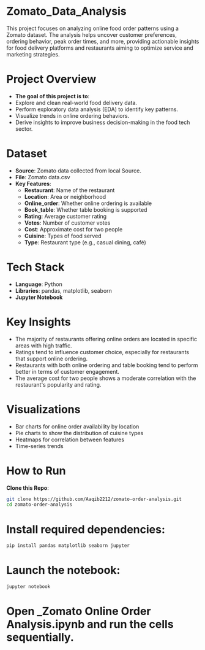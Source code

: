 # Zomato_Data_Analysis
This project focuses on analyzing online food order patterns using a Zomato dataset. The analysis helps uncover customer preferences, ordering behavior, peak order times, and more, providing actionable insights for food delivery platforms and restaurants aiming to optimize service and marketing strategies.
# Project Overview
- **The goal of this project is to**:
 - Explore and clean real-world food delivery data.
 - Perform exploratory data analysis (EDA) to identify key patterns.
 - Visualize trends in online ordering behaviors.
 - Derive insights to improve business decision-making in the food tech sector.
# Dataset
- **Source**: Zomato data collected from local Source.
- **File**: Zomato data.csv
- **Key Features**:
  - **Restaurant**: Name of the restaurant
  - **Location**: Area or neighborhood
  - **Online_order**: Whether online ordering is available
  - **Book_table**: Whether table booking is supported
  - **Rating**: Average customer rating
  - **Votes**: Number of customer votes
  - **Cost**: Approximate cost for two people
  - **Cuisine**: Types of food served
  - **Type**: Restaurant type (e.g., casual dining, café)
# Tech Stack
- **Language**: Python
- **Libraries**: pandas, matplotlib, seaborn
- **Jupyter Notebook**
# Key Insights
- The majority of restaurants offering online orders are located in specific areas with high traffic.
- Ratings tend to influence customer choice, especially for restaurants that support online ordering.
- Restaurants with both online ordering and table booking tend to perform better in terms of customer engagement.
- The average cost for two people shows a moderate correlation with the restaurant's popularity and rating.
# Visualizations
- Bar charts for online order availability by location
- Pie charts to show the distribution of cuisine types
- Heatmaps for correlation between features
- Time-series trends
# How to Run
**Clone this Repo**:
```bash
git clone https://github.com/Aaqib2212/zomato-order-analysis.git
cd zomato-order-analysis
```
# Install required dependencies:
```bash
pip install pandas matplotlib seaborn jupyter
```
# Launch the notebook:
```bash
jupyter notebook
```
# Open _Zomato Online Order Analysis.ipynb and run the cells sequentially.
